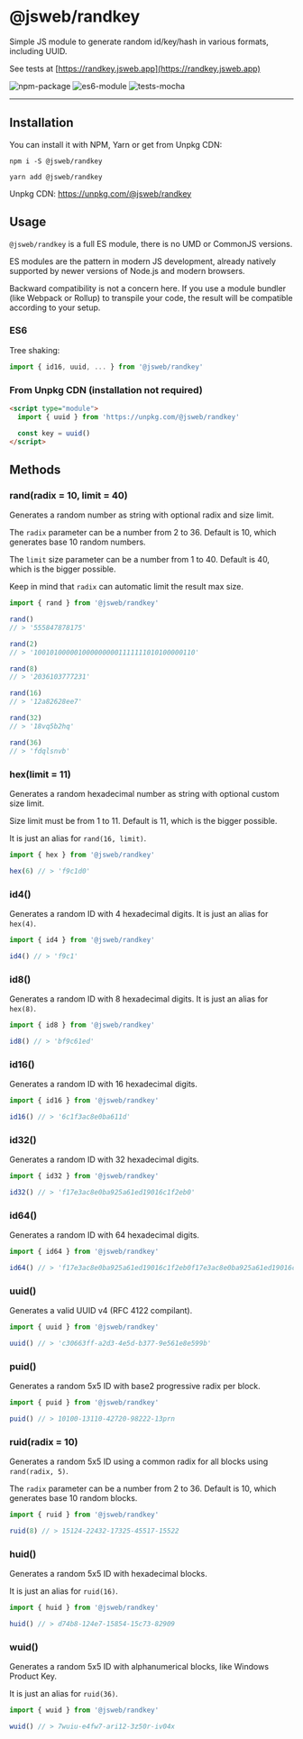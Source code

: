 # @jsweb/randkey

Simple JS module to generate random id/key/hash in various formats, including UUID.

See tests at [https://randkey.jsweb.app](https://randkey.jsweb.app)

![npm-package](https://img.shields.io/badge/npm-package-blue.svg?style=for-the-badge)
![es6-module](https://img.shields.io/badge/es6-module-blue.svg?style=for-the-badge)
![tests-mocha](https://img.shields.io/badge/tests-mocha-blue.svg?style=for-the-badge)

---

## Installation

You can install it with NPM, Yarn or get from Unpkg CDN:

`npm i -S @jsweb/randkey`

`yarn add @jsweb/randkey`

Unpkg CDN: https://unpkg.com/@jsweb/randkey

## Usage

`@jsweb/randkey` is a full ES module, there is no UMD or CommonJS versions.

ES modules are the pattern in modern JS development, already natively supported by newer versions of Node.js and modern browsers.

Backward compatibility is not a concern here. If you use a module bundler (like Webpack or Rollup) to transpile your code, the result will be compatible according to your setup.

### ES6

Tree shaking:

```javascript
import { id16, uuid, ... } from '@jsweb/randkey'
```

### From Unpkg CDN (installation not required)

```html
<script type="module">
  import { uuid } from 'https://unpkg.com/@jsweb/randkey'

  const key = uuid()
</script>
```

## Methods

### rand(radix = 10, limit = 40)

Generates a random number as string with optional radix and size limit.

The `radix` parameter can be a number from 2 to 36. Default is 10, which generates base 10 random numbers.

The `limit` size parameter can be a number from 1 to 40. Default is 40, which is the bigger possible.

Keep in mind that `radix` can automatic limit the result max size.

```javascript
import { rand } from '@jsweb/randkey'

rand()
// > '555847878175'

rand(2)
// > '1001010000010000000001111111010100000110'

rand(8)
// > '2036103777231'

rand(16)
// > '12a82628ee7'

rand(32)
// > '18vq5b2hq'

rand(36)
// > 'fdqlsnvb'
```

### hex(limit = 11)

Generates a random hexadecimal number as string with optional custom size limit.

Size limit must be from 1 to 11. Default is 11, which is the bigger possible.

It is just an alias for `rand(16, limit)`.

```javascript
import { hex } from '@jsweb/randkey'

hex(6) // > 'f9c1d0'
```

### id4()

Generates a random ID with 4 hexadecimal digits. It is just an alias for `hex(4)`.

```javascript
import { id4 } from '@jsweb/randkey'

id4() // > 'f9c1'
```

### id8()

Generates a random ID with 8 hexadecimal digits. It is just an alias for `hex(8)`.

```javascript
import { id8 } from '@jsweb/randkey'

id8() // > 'bf9c61ed'
```

### id16()

Generates a random ID with 16 hexadecimal digits.

```javascript
import { id16 } from '@jsweb/randkey'

id16() // > '6c1f3ac8e0ba611d'
```

### id32()

Generates a random ID with 32 hexadecimal digits.

```javascript
import { id32 } from '@jsweb/randkey'

id32() // > 'f17e3ac8e0ba925a61ed19016c1f2eb0'
```

### id64()

Generates a random ID with 64 hexadecimal digits.

```javascript
import { id64 } from '@jsweb/randkey'

id64() // > 'f17e3ac8e0ba925a61ed19016c1f2eb0f17e3ac8e0ba925a61ed19016c1f2eb0'
```

### uuid()

Generates a valid UUID v4 (RFC 4122 compilant).

```javascript
import { uuid } from '@jsweb/randkey'

uuid() // > 'c30663ff-a2d3-4e5d-b377-9e561e8e599b'
```

### puid()

Generates a random 5x5 ID with base2 progressive radix per block.

```javascript
import { puid } from '@jsweb/randkey'

puid() // > 10100-13110-42720-98222-13prn
```

### ruid(radix = 10)

Generates a random 5x5 ID using a common radix for all blocks using `rand(radix, 5)`.

The `radix` parameter can be a number from 2 to 36. Default is 10, which generates base 10 random blocks.

```javascript
import { ruid } from '@jsweb/randkey'

ruid(8) // > 15124-22432-17325-45517-15522
```

### huid()

Generates a random 5x5 ID with hexadecimal blocks.

It is just an alias for `ruid(16)`.

```javascript
import { huid } from '@jsweb/randkey'

huid() // > d74b8-124e7-15854-15c73-82909
```

### wuid()

Generates a random 5x5 ID with alphanumerical blocks, like Windows Product Key.

It is just an alias for `ruid(36)`.

```javascript
import { wuid } from '@jsweb/randkey'

wuid() // > 7wuiu-e4fw7-ari12-3z50r-iv04x
```
